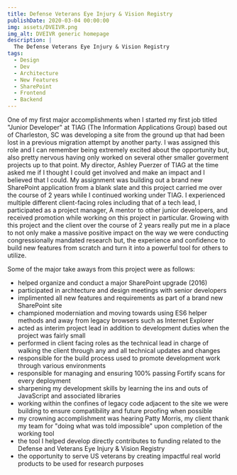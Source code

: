 ```yaml
---
title: Defense Veterans Eye Injury & Vision Registry
publishDate: 2020-03-04 00:00:00
img: assets/DVEIVR.png
img_alt: DVEIVR generic homepage
description: |
  The Defense Veterans Eye Injury & Vision Registry
tags:
  - Design
  - Dev
  - Architecture
  - New Features
  - SharePoint
  - Frontend
  - Backend
---
```


One of my first major accomplishments when I started my first job titled "Junior Developer" at TIAG (The Information Applications Group) based out of Charleston, SC was developing a site from the ground up that had been lost in a previous migration attempt by another party. I was assigned this role and I can remember being extremely excited about the opportunity but, also pretty nervous having only worked on several other smaller goverment projects up to that point. My director, Ashley Puerzer of TIAG at the time asked me if I thought I could get involved and make an impact and I believed that I could. My assignment was building out a brand new SharePoint application from a blank slate and this project carried me over the course of 2 years while I continued working under TIAG. I experienced multiple different client-facing roles including that of a tech lead, I participated as a project manager, A mentor to other junior developers, and received promotion while working on this project in particular. Growing with this project and the client over the course of 2 years really put me in a place to not only make a massive positive impact on the way we were conducting congressionally mandated research but, the experience and confidence to build new features from scratch and turn it into a powerful tool for others to utilize.

Some of the major take aways from this project were as follows:

- helped organize and conduct a major SharePoint upgrade (2016)
- participated in archtecture and design meetings with senior developers
- implimented all new features and requirements as part of a brand new SharePoint site
- championed moderniation and moving towards using ES6 helper methods and away from legacy browsers such as Internet Explorer
- acted as interim project lead in addition to development duties when the project was fairly small
- performed in client facing roles as the technical lead in charge of walking the client through any and all technical updates and changes
- responsible for the build process used to promote development work through various environments
- responsible for managing and ensuring 100% passing Fortify scans for every deployment
- sharpening my development skills by learning the ins and outs of JavaScript and associated libraries
- working within the confines of legacy code adjacent to the site we were building to ensure compatibility and future proofing when possible
- my crowning accomplishment was hearing Patty Morris, my client thank my team for "doing what was told impossible" upon completion of the working tool
- the tool I helped develop directly contributes to funding related to the Defense and Veterans Eye Injury & Vision Registry
- the opportunity to serve US veterans by creating impactful real world products to be used for research purposes
